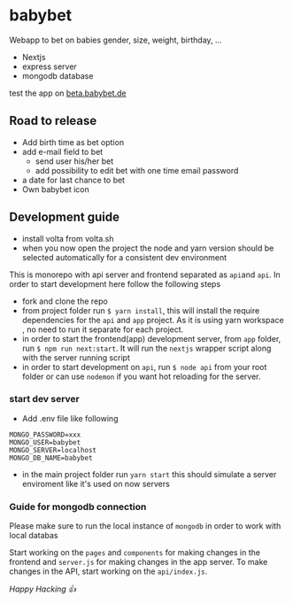 # babybet
Webapp to bet on babies gender, size, weight, birthday, ...

- Nextjs
- express server
- mongodb database

test the app on [beta.babybet.de](https://beta.babybet.de)

## Road to release

- Add birth time as bet option
- add e-mail field to bet
  - send user his/her bet
  - add possibility to edit bet with one time email password
- a date for last chance to bet
- Own babybet icon

## Development guide

- install volta from volta.sh
- when you now open the project the node and yarn version should be selected automatically for a consistent dev environment

This is monorepo with api server and frontend separated as `api`and `api`.
In order to start development here follow the following steps
- fork and clone the repo
- from project folder run `$ yarn install`, this will install the require dependencies for the `api` and `app` project. As it is using yarn workspace , no need to run it separate for each project.
- in order to start the frontend(app) development server, from `app` folder, run `$ npm run next:start`. It will run the `nextjs` wrapper script along with the server running script
- in order to start development on `api`, run `$ node api` from your root folder or can use `nodemon` if you want hot reloading for the server.

### start dev server
- Add .env file like following
```
MONGO_PASSWORD=xxx
MONGO_USER=babybet
MONGO_SERVER=localhost
MONGO_DB_NAME=babybet
```
- in the main project folder run `yarn start` this should simulate a server enviroment like it's used on now servers

### Guide for mongodb connection

Please make sure to run the local instance of `mongodb` in order to work with local databas

Start working on the `pages` and `components` for making changes in the frontend and `server.js` for making changes in the app server.
To make changes in the API, start working on the `api/index.js`.

*Happy Hacking :+1:*
